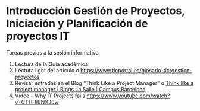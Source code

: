 # Introducción Gestión de Proyectos, Iniciación y Planificación de proyectos IT

Tareas previas a la sesión informativa 
1. Lectura de la Guía académica 
2. Lectura light del artículo o https://www.ticportal.es/glosario-tic/gestion-proyectos 
3. Revisar entradas en el Blog “Think Like a Project Manager” o [Think like a project manager | Blogs La Salle | Campus Barcelona](https://blogs.salleurl.edu/es/project-management-13)
4. Video – Why IT Projects fails https://www.youtube.com/watch?v=CTHHiBNXJ6w